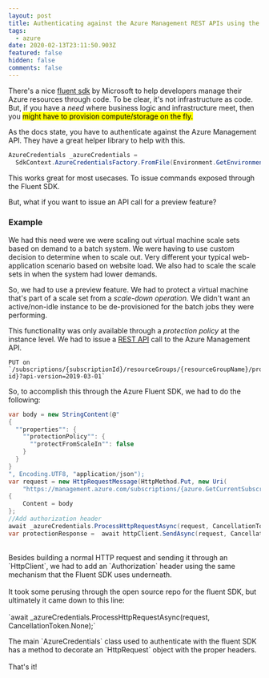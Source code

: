 ```yaml
---
layout: post
title: Authenticating against the Azure Management REST APIs using the Fluent SDK
tags:
  - azure
date: 2020-02-13T23:11:50.903Z
featured: false
hidden: false
comments: false
---
```

There's a nice [fluent sdk](https://docs.microsoft.com/en-us/dotnet/azure/dotnet-sdk-azure-concepts?view=azure-dotnet) by Microsoft to help developers manage their Azure resources through code. To be clear, it's not infrastructure as code. But, if you have a *need* where business logic and infrastructure meet, then you <mark>might have to provision compute/storage on the fly.</mark>

<!--more-->

As the docs state, you have to authenticate against the Azure Management API. They have a great helper library to help with this. 

```csharp
AzureCredentials _azureCredentials = 
  SdkContext.AzureCredentialsFactory.FromFile(Environment.GetEnvironmentVariable("AZURE_AUTH_LOCATION"));
```

This works great for most usecases. To issue commands exposed through the Fluent SDK. 

But, what if you want to issue an API call for a preview feature?

### Example

We had this need were we were scaling out virtual machine scale sets based on demand to a batch system. We were having to use custom decision to determine when to scale out. Very different your typical web-application scenario based on website load. We also had to scale the scale sets in when the system had lower demands.

So, we had to use a preview feature. We had to protect a virtual machine that's part of a scale set from a *scale-down operation*. We didn't want an active/non-idle instance to be de-provisioned for the batch jobs they were performing. 

This functionality was only available through a *protection policy* at the instance level. We had to issue a [REST API](https://docs.microsoft.com/bs-latn-ba/azure/virtual-machine-scale-sets/virtual-machine-scale-sets-instance-protection) call to the Azure Management API. 

```
PUT on `/subscriptions/{subscriptionId}/resourceGroups/{resourceGroupName}/providers/Microsoft.Compute/virtualMachineScaleSets/{vmScaleSetName}/virtualMachines/{instance-id}?api-version=2019-03-01`
```

So, to accomplish this through the Azure Fluent SDK, we had to do the following:

```csharp
var body = new StringContent(@"
{
  ""properties"": {
    ""protectionPolicy"": {
      ""protectFromScaleIn"": false
    }
  }        
}
", Encoding.UTF8, "application/json");
var request = new HttpRequestMessage(HttpMethod.Put, new Uri(
    "https://management.azure.com/subscriptions/{azure.GetCurrentSubscription().SubscriptionId}/resourceGroups/{vmssGroup.ResourceGroupName}/providers/Microsoft.Compute/virtualMachineScaleSets/{vmssGroup.Name}/virtualMachines/{randomMachine.InstanceId}?api-version=2019-03-01"))
{
    Content = body
};
//Add authorization header
await _azureCredentials.ProcessHttpRequestAsync(request, CancellationToken.None);
var protectionResponse =  await httpClient.SendAsync(request, CancellationToken.None);
```

\
Besides building a normal HTTP request and sending it through an \`HttpClient\`, we had to add an \`Authorization\` header using the same mechanism that the Fluent SDK uses underneath. \
\
It took some perusing through the open source repo for the fluent SDK, but ultimately it came down to this line:\
\
\`await _azureCredentials.ProcessHttpRequestAsync(request, CancellationToken.None);\`

The main \`AzureCredentials\` class used to authenticate with the fluent SDK has a method to decorate an \`HttpRequest\` object with the proper headers. \
\
That's it!
